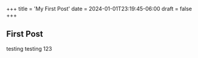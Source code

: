 +++
title = 'My First Post'
date = 2024-01-01T23:19:45-06:00
draft = false
+++

## First Post
testing testing 123